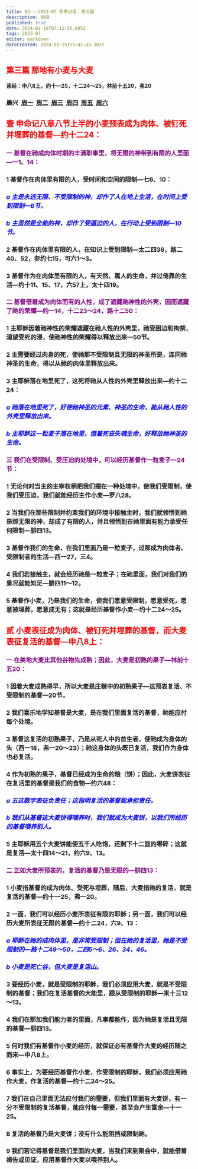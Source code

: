 ```yaml
---
title: 03---2023-07 冬季训练｜第三篇
description: 纲目
published: true
date: 2024-01-16T07:12:55.605Z
tags: 2023-07
editor: markdown
dateCreated: 2024-01-15T15:41:43.307Z
---
```


## <font color=red>第三篇    那地有小麦与大麦</font>

**读经：申八8上，约十—25，十二24～25，林前十五20，弗20**
### 晨兴&nbsp;&nbsp;[周一](/home/2023-07/2023-07-03/w3d1)&nbsp;&nbsp;[周二](/home/2023-07/2023-07-03/w3d2)&nbsp;&nbsp;[周三](/home/2023-07/2023-07-03/w3d3)&nbsp;&nbsp;[周四](/home/2023-07/2023-07-03/w3d4)&nbsp;&nbsp;[周五](/home/2023-07/2023-07-03/w3d5)&nbsp;&nbsp;[周六](/home/2023-07/2023-07-03/w3d6)
## <font color=red>壹    申命记八章八节上半的小麦预表成为肉体、被钉死并埋葬的基督—约十二24：</font>

### <font color=purple>一    基督在祂成肉体时期的丰满职事里，将无限的神带到有限的人里面—一1、14：</font>

### 1    基督作在肉体里有限的人，受时间和空间的限制—七6、10：

### *<font color=blue>a    主是永远无限、不受限制的神，却作了人在地上生活，在时间上受到限制—6节。</font>*

### *<font color=blue>b    主虽然是全能的神，却作了受逼迫的人，在行动上受到限制—10节。</font>*

### 2    基督作在肉体里有限的人，在知识上受到限制—太二四36，路二40、52，参约七15，可六1～3。

### 3    基督作为在肉体里有限的人，有天然、属人的生命，并过倚靠的生活—约十11、15、17，六57上，太十四19。

### <font color=purple>二    基督借着成为肉体而有的人性，成了遮藏祂神性的外壳，因而遮藏了祂的荣耀—约一14，十二23～24，路十二50：</font>

### 1    主耶稣因着祂神性的荣耀遮藏在祂人性的外壳里，祂受困迫和拘禁，渴望受死的浸，使祂神性的荣耀得以释放出来—50节。

### 2    主需要经过肉身的死，使祂那不受限制且无限的神圣所是，连同祂神圣的生命，得以从祂的肉体里释放出来。

### 3    主耶稣落在地里死了，这死将祂从人性的外壳里释放出来—约十二24：

### *<font color=blue>a    祂落在地里死了，好使祂神圣的元素、神圣的生命，能从祂人性的外壳里释放出来。</font>*

### *<font color=blue>b    主耶稣这一粒麦子落在地里，借着死丧失魂生命，好释放祂神圣的生命。</font>*

### <font color=purple>三    我们在受限制、受压迫的处境中，可以经历基督作一粒麦子—24节：</font>

### 1    无论何时当主的主宰权柄把我们摆在一种处境中，使我们受限制，使我们受压迫，我们就能经历主作小麦—罗八28。

### 2    当我们在那些限制并约束我们的环境中接触主时，我们就领悟到祂是那无限的神，却成了有限的人，并且领悟到在祂里面有能力承受任何限制—腓四13。

### 3    基督作我们的生命，在我们里面乃是一粒麦子，过那成为肉体者、受限制者的生活—西一27，三4。

### 4    我们若接触主，就会经历祂是一粒麦子；在祂里面，我们对我们的景况就能知足—腓四11～12。

### 5    基督作小麦，乃是我们的生命，使我们愿意受限制，愿意受死，愿意被埋葬，愿意成无有；这就是经历基督作小麦—约十二24～25。

## <font color=red>贰    小麦表征成为肉体、被钉死并埋葬的基督，而大麦表征复活的基督—申八8上：</font>

### <font color=purple>一    在美地大麦比其他谷物先成熟；因此，大麦是初熟的果子—林前十五20：</font>

### 1    因着大麦成熟得早，所以大麦是庄稼中的初熟果子—这预表复活、不受限制的基督—20节。

### 2    我们喜乐地学知基督是大麦，是在我们里面复活的基督，祂能应付每个处境。

### 3    基督这复活的初熟果子，乃是从死人中的首生者，使祂成为身体的头（西一18，弗一20～23）；祂这身体的头既已复活，我们作为身体也必复活。

### 4    作为初熟的果子，基督已经成为生命的粮（饼）；因此，大麦饼表征在复活里的基督是我们的食物—约六48：

### *<font color=blue>a    五这数字表征负责任；这指明复活的基督能承担责任。</font>*

### *<font color=blue>b 我们从基督这大麦饼得喂养时，我们就成为大麦饼，以我们所经历的基督喂养别人。</font>*

### 5    主耶稣用五个大麦饼能使五千人吃饱，还剩下十二篮的零碎；这就是复活—太十四14～21，约六9、13。

### <font color=purple>二    正如大麦所预表的，复活的基督乃是无限的—腓四13：</font>

### 1    小麦指基督的成为肉体、受死与埋葬，随后，大麦指祂的复活，就是复活的基督—约十一25，弗—20。

### 2    一面，我们可以经历小麦所表征有限的耶稣；另一面，我们可以经历大麦所表征无限的基督—约十二24，六9、13：

### *<font color=blue>a    耶稣在祂的成肉体里，是非常受限制；但在祂的复活里，祂是不受限制的—路十二49～50，二四5～6、26、34、46。</font>*

### *<font color=blue>b    小麦是死亡谷，但大麦是复活山。</font>*

### 3    要经历小麦，就是受限制的耶稣，我们必须应用大麦，就是不受限制的基督；我们在复活基督的大能里，跟从受限制的耶稣—来十三12～13。

### 4    我们在那加我们能力者的里面，凡事都能作，因为祂是复活且无限的基督—腓四13。

### 5    何时我们有基督作小麦的经历，就保证必有基督作大麦的经历随之而来—申八8上。

### 6    事实上，为要经历基督作小麦，作受限制的耶稣，我们必须应用祂作大麦，作复活的基督—约十二24～25。

### 7    我们在自己里面无法应付我们的需要，但我们里面有大麦饼，有一分不受限制的复活基督，能应付每一需要，甚至会产生富余—十一25。

### 8    复活的基督乃是大麦饼；没有什么能阻挡或限制祂。

### 9    我们若记得基督是我们里面的大麦，当我们来到聚会中，就能借着祷告或见证，应用基督作大麦以喂养别人。

<!-- Google tag (gtag.js) -->

<script async src="https://www.googletagmanager.com/gtag/js?id=G-1P8709Z16T"></script>

<script>

 window.dataLayer = window.dataLayer || [];

 function gtag(){dataLayer.push(arguments);}

 gtag('js', new Date());



 gtag('config', 'G-1P8709Z16T');

</script>